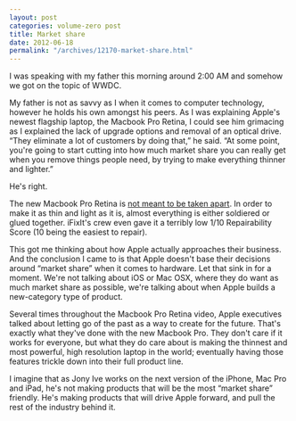 ```yaml
---
layout: post
categories: volume-zero post
title: Market share
date: 2012-06-18
permalink: "/archives/12170-market-share.html"
---
```



I was speaking with my father this morning around 2:00 AM and somehow we got on the topic of WWDC.

My father is not as savvy as I when it comes to computer technology, however he holds his own amongst his peers. As I was explaining Apple's newest flagship laptop, the Macbook Pro Retina, I could see him grimacing as I explained the lack of upgrade options and removal of an optical drive. “They eliminate a lot of customers by doing that,” he said. “At some point, you're going to start cutting into how much market share you can really get when you remove things people need, by trying to make everything thinner and lighter.”

He's right.

<!-- more -->

The new Macbook Pro Retina is [not meant to be taken apart](http://www.wired.com/gadgetlab/2012/06/opinion-apple-retina-displa/). In order to make it as thin and light as it is, almost everything is either soldiered or glued together. iFixIt's crew even gave it a terribly low 1/10 Repairability Score (10 being the easiest to repair).

This got me thinking about how Apple actually approaches their business. And the conclusion I came to is that Apple doesn't base their decisions around “market share” when it comes to hardware. Let that sink in for a moment. We're not talking about iOS or Mac OSX, where they do want as much market share as possible, we're talking about when Apple builds a new-category type of product.

Several times throughout the Macbook Pro Retina video, Apple executives talked about letting go of the past as a way to create for the future. That's exactly what they've done with the new Macbook Pro. They don't care if it works for everyone, but what they do care about is making the thinnest and most powerful, high resolution laptop in the world; eventually having those features trickle down into their full product line.

I imagine that as Jony Ive works on the next version of the iPhone, Mac Pro and iPad, he's not making products that will be the most “market share” friendly. He's making products that will drive Apple forward, and pull the rest of the industry behind it.

